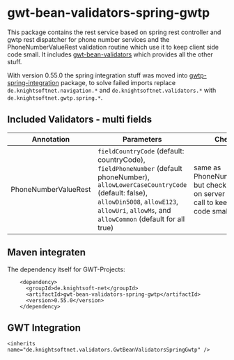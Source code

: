 gwt-bean-validators-spring-gwtp
==================================

This package contains the rest service based on spring rest controller and gwtp rest dispatcher for phone number services and the PhoneNumberValueRest validation routine which use it to keep client side code small. It includes [gwt-bean-validators](https://github.com/ManfredTremmel/gwt-bean-validators) which provides all the other stuff.

With version 0.55.0 the spring integration stuff was moved into [gwtp-spring-integration](https://github.com/ManfredTremmel/gwtp-spring-integration) package, to solve failed imports replace `de.knightsoftnet.navigation.*` and `de.knightsoftnet.validators.*` with `de.knightsoftnet.gwtp.spring.*`.

Included Validators - multi fields
----------------------------------

|Annotation | Parameters | Checks
|------|----------|----------
|PhoneNumberValueRest | `fieldCountryCode` (default: countryCode), `fieldPhoneNumber` (default phoneNumber), `allowLowerCaseCountryCode` (default: false), `allowDin5008`, `allowE123`, `allowUri`, `allowMs`, and `allowCommon` (default for all true) | same as PhoneNumberValue, but check is done on server using rest call to keep client code small



Maven integraten
----------------

The dependency itself for GWT-Projects:

```
    <dependency>
      <groupId>de.knightsoft-net</groupId>
      <artifactId>gwt-bean-validators-spring-gwtp</artifactId>
      <version>0.55.0</version>
    </dependency>
```

GWT Integration
---------------

```
<inherits name="de.knightsoftnet.validators.GwtBeanValidatorsSpringGwtp" />
```
